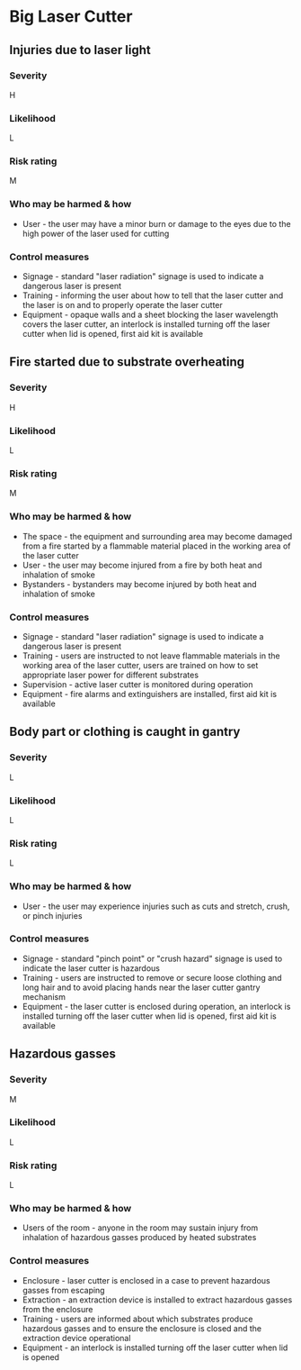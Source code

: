 # Big Laser Cutter

## Injuries due to laser light

### Severity

H

### Likelihood

L

### Risk rating

M

### Who may be harmed & how

- User - the user may have a minor burn or damage to the eyes due to the high power of the laser used for cutting

### Control measures

- Signage - standard "laser radiation" signage is used to indicate a dangerous laser is present
- Training - informing the user about how to tell that the laser cutter and the laser is on and to properly operate the
  laser cutter
- Equipment - opaque walls and a sheet blocking the laser wavelength covers the laser cutter, an interlock is installed
  turning off the laser cutter when lid is opened, first aid kit is available

## Fire started due to substrate overheating

### Severity

H

### Likelihood

L

### Risk rating

M

### Who may be harmed & how

- The space - the equipment and surrounding area may become damaged from a fire started by a flammable material placed
  in the working area of the laser cutter
- User - the user may become injured from a fire by both heat and inhalation of smoke
- Bystanders - bystanders may become injured by both heat and inhalation of smoke

### Control measures

- Signage - standard "laser radiation" signage is used to indicate a dangerous laser is present
- Training - users are instructed to not leave flammable materials in the working area of the laser cutter, users are
  trained on how to set appropriate laser power for different substrates
- Supervision - active laser cutter is monitored during operation
- Equipment - fire alarms and extinguishers are installed, first aid kit is available

## Body part or clothing is caught in gantry

### Severity

L

### Likelihood

L

### Risk rating

L

### Who may be harmed & how

- User - the user may experience injuries such as cuts and stretch, crush, or pinch injuries

### Control measures

- Signage - standard "pinch point" or "crush hazard" signage is used to indicate the laser cutter is hazardous
- Training - users are instructed to remove or secure loose clothing and long hair and to avoid placing hands near
  the laser cutter gantry mechanism
- Equipment - the laser cutter is enclosed during operation, an interlock is installed
  turning off the laser cutter when lid is opened, first aid kit is available

## Hazardous gasses

### Severity

M

### Likelihood

L

### Risk rating

L

### Who may be harmed & how

- Users of the room - anyone in the room may sustain injury from inhalation of hazardous gasses produced by heated
  substrates

### Control measures

- Enclosure - laser cutter is enclosed in a case to prevent hazardous gasses from escaping
- Extraction - an extraction device is installed to extract hazardous gasses from the enclosure
- Training - users are informed about which substrates produce hazardous gasses and to ensure the enclosure is closed
  and the extraction device operational
- Equipment - an interlock is installed turning off the laser cutter when lid is opened
